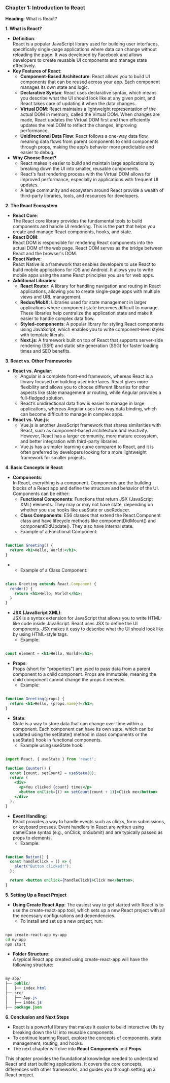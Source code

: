### Chapter 1: ****Introduction to React****

**Heading**: What is React?

**1\. What is React?**

- **Definition**:  
    React is a popular JavaScript library used for building user interfaces, specifically single-page applications where data can change without reloading the page. It was developed by Facebook and allows developers to create reusable UI components and manage state effectively.
- **Key Features of React**:
  - **Component-Based Architecture**: React allows you to build UI components that can be reused across your app. Each component manages its own state and logic.
  - **Declarative Syntax**: React uses declarative syntax, which means you describe what the UI should look like at any given point, and React takes care of updating it when the data changes.
  - **Virtual DOM**: React maintains a lightweight representation of the actual DOM in memory, called the Virtual DOM. When changes are made, React updates the Virtual DOM first and then efficiently updates the real DOM to reflect the changes, improving performance.
  - **Unidirectional Data Flow**: React follows a one-way data flow, meaning data flows from parent components to child components through props, making the app's behavior more predictable and easier to debug.
- **Why Choose React?**
  - React makes it easier to build and maintain large applications by breaking down the UI into smaller, reusable components.
  - React's fast rendering process with the Virtual DOM allows for improved performance, especially in applications with frequent UI updates.
  - A large community and ecosystem around React provide a wealth of third-party libraries, tools, and resources for developers.

**2\. The React Ecosystem**

- **React Core**:  
    The React core library provides the fundamental tools to build components and handle UI rendering. This is the part that helps you create and manage React components, hooks, and state.
- **React DOM**:  
    React DOM is responsible for rendering React components into the actual DOM of the web page. React DOM serves as the bridge between React and the browser's DOM.
- **React Native**:  
    React Native is a framework that enables developers to use React to build mobile applications for iOS and Android. It allows you to write mobile apps using the same React principles you use for web apps.
- **Additional Libraries**:
  - **React Router**: A library for handling navigation and routing in React applications, allowing you to create single-page apps with multiple views and URL management.
  - **Redux/MobX**: Libraries used for state management in larger applications where component state becomes difficult to manage. These libraries help centralize the application state and make it easier to handle complex data flow.
  - **Styled-components**: A popular library for styling React components using JavaScript, which enables you to write component-level styles with template literals.
  - **Next.js**: A framework built on top of React that supports server-side rendering (SSR) and static site generation (SSG) for faster loading times and SEO benefits.

**3\. React vs. Other Frameworks**

- **React vs. Angular**:
  - Angular is a complete front-end framework, whereas React is a library focused on building user interfaces. React gives more flexibility and allows you to choose different libraries for other aspects like state management or routing, while Angular provides a full-fledged solution.
  - React’s unidirectional data flow is easier to manage in large applications, whereas Angular uses two-way data binding, which can become difficult to manage in complex apps.
- **React vs. Vue.js**:
  - Vue.js is another JavaScript framework that shares similarities with React, such as component-based architecture and reactivity. However, React has a larger community, more mature ecosystem, and better integration with third-party libraries.
  - Vue.js has a simpler learning curve compared to React, and it is often preferred by developers looking for a more lightweight framework for smaller projects.

**4\. Basic Concepts in React**

- **Components**:  
    In React, everything is a component. Components are the building blocks of a React app and define the structure and behavior of the UI. Components can be either:
  - **Functional Components**: Functions that return JSX (JavaScript XML) elements. They may or may not have state, depending on whether you use hooks like useState or useReducer.
  - **Class Components**: ES6 classes that extend the React.Component class and have lifecycle methods like componentDidMount() and componentDidUpdate(). They also have internal state.
  - Example of a Functional Component:

```jsx

function Greeting() {
  return <h1>Hello, World!</h1>;
}
```

- - Example of a Class Component:

```jsx

class Greeting extends React.Component {
  render() {
    return <h1>Hello, World!</h1>;
  }
}
```

- **JSX (JavaScript XML)**:  
    JSX is a syntax extension for JavaScript that allows you to write HTML-like code inside JavaScript. React uses JSX to define the UI components. JSX makes it easy to describe what the UI should look like by using HTML-style tags.
  - Example:

```jsx

const element = <h1>Hello, World!</h1>;
```

- **Props**:  
    Props (short for "properties") are used to pass data from a parent component to a child component. Props are immutable, meaning the child component cannot change the props it receives.
  - Example:

```jsx

function Greeting(props) {
  return <h1>Hello, {props.name}!</h1>;
}
```

- **State**:  
    State is a way to store data that can change over time within a component. Each component can have its own state, which can be updated using the setState() method in class components or the useState() hook in functional components.
  - Example using useState hook:

```jsx

import React, { useState } from 'react';

function Counter() {
  const [count, setCount] = useState(0);
  return (
    <div>
      <p>You clicked {count} times</p>
      <button onClick={() => setCount(count + 1)}>Click me</button>
    </div>
  );
}
```
- **Event Handling**:  
    React provides a way to handle events such as clicks, form submissions, or keyboard presses. Event handlers in React are written using camelCase syntax (e.g., onClick, onSubmit) and are typically passed as props to elements.
  - Example:

```jsx

function Button() {
  const handleClick = () => {
    alert("Button clicked!");
  };

  return <button onClick={handleClick}>Click me</button>;
}
```

**5\. Setting Up a React Project**

- **Using Create React App**: The easiest way to get started with React is to use the create-react-app tool, which sets up a new React project with all the necessary configurations and dependencies.
  - To install and set up a new project, run:

```bash

npx create-react-app my-app
cd my-app
npm start
```

- **Folder Structure**:  
    A typical React app created using create-react-app will have the following structure:

```java

my-app/
├── public/
│   ├── index.html
├── src/
│   ├── App.js
│   ├── index.js
├── package.json
```

**6\. Conclusion and Next Steps**

- React is a powerful library that makes it easier to build interactive UIs by breaking down the UI into reusable components.
- To continue learning React, explore the concepts of components, state management, routing, and hooks.
- The next chapter will dive into **React Components** and **Props**.

This chapter provides the foundational knowledge needed to understand React and start building applications. It covers the core concepts, differences with other frameworks, and guides you through setting up a React project.